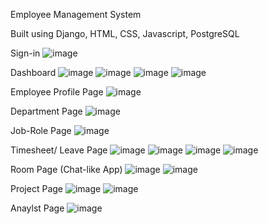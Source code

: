 Employee Management System

Built using Django, HTML, CSS, Javascript, PostgreSQL

Sign-in
![image](https://user-images.githubusercontent.com/92265482/169662557-b94d0a24-be26-458c-861c-b299a4013c10.png)


Dashboard
![image](https://user-images.githubusercontent.com/92265482/169662303-3cff72b7-7cb0-41ff-a8e6-c6c2b49939cb.png)
![image](https://user-images.githubusercontent.com/92265482/169662594-d848ebfa-6a75-48a7-8b12-ffed86e3fb30.png)
![image](https://user-images.githubusercontent.com/92265482/169661753-2ef55ca9-8968-424e-b9d3-648c8bc4f35b.png)
![image](https://user-images.githubusercontent.com/92265482/169662619-c4a40558-d0bb-4779-958d-74cdae904754.png)

Employee Profile Page
![image](https://user-images.githubusercontent.com/92265482/169661793-aebe47fa-3cc4-46c8-8b5f-6afb51f81808.png)

Department Page
![image](https://user-images.githubusercontent.com/92265482/169661773-6a436c4f-914a-44ff-b13f-fec925d777a8.png)

Job-Role Page
![image](https://user-images.githubusercontent.com/92265482/169661822-a8381fec-f3d5-487b-9f7b-fe58d9d59658.png)

Timesheet/ Leave Page
![image](https://user-images.githubusercontent.com/92265482/169661838-b551347c-4fc6-4136-a220-beac5f51b912.png)
![image](https://user-images.githubusercontent.com/92265482/169661850-8bcf2e49-f3a0-4b54-90a6-f5afc02eff57.png)
![image](https://user-images.githubusercontent.com/92265482/169661879-eb92425b-b3b9-43d2-99d3-5d466d3484c8.png)
![image](https://user-images.githubusercontent.com/92265482/169661905-f90abba1-6a94-47ba-988b-9333b9250c4e.png)

Room Page (Chat-like App)
![image](https://user-images.githubusercontent.com/92265482/169662655-25f7d7c7-ac76-4979-9eb0-0a3a0ae2f407.png)
![image](https://user-images.githubusercontent.com/92265482/169662193-7d7998b6-4e67-4fea-9309-c08078445214.png)

Project Page
![image](https://user-images.githubusercontent.com/92265482/169662212-c7f65267-08d2-4fa8-a32b-2cfc080dfa33.png)
![image](https://user-images.githubusercontent.com/92265482/169662232-6b2764f3-1bd7-4383-82a5-afa9f8ee1a0e.png)

Anaylst Page
![image](https://user-images.githubusercontent.com/92265482/169662276-35e296b0-e3a6-42c4-a861-bcaf125499f6.png)



